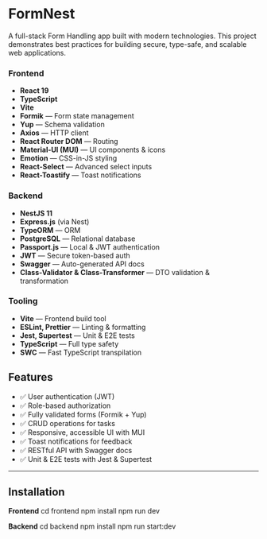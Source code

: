 # FormNest

A full-stack Form Handling app built with modern technologies. This project demonstrates best practices for building secure, type-safe, and scalable web applications.

### **Frontend**
- **React 19**
- **TypeScript**
- **Vite**
- **Formik** — Form state management
- **Yup** — Schema validation
- **Axios** — HTTP client
- **React Router DOM** — Routing
- **Material-UI (MUI)** — UI components & icons
- **Emotion** — CSS-in-JS styling
- **React-Select** — Advanced select inputs
- **React-Toastify** — Toast notifications

### **Backend**
- **NestJS 11**
- **Express.js** (via Nest)
- **TypeORM** — ORM
- **PostgreSQL** — Relational database
- **Passport.js** — Local & JWT authentication
- **JWT** — Secure token-based auth
- **Swagger** — Auto-generated API docs
- **Class-Validator & Class-Transformer** — DTO validation & transformation

### **Tooling**
- **Vite** — Frontend build tool
- **ESLint, Prettier** — Linting & formatting
- **Jest, Supertest** — Unit & E2E tests
- **TypeScript** — Full type safety
- **SWC** — Fast TypeScript transpilation


## Features

- ✅ User authentication (JWT)
- ✅ Role-based authorization
- ✅ Fully validated forms (Formik + Yup)
- ✅ CRUD operations for tasks
- ✅ Responsive, accessible UI with MUI
- ✅ Toast notifications for feedback
- ✅ RESTful API with Swagger docs
- ✅ Unit & E2E tests with Jest & Supertest

---

## Installation

**Frontend**
cd frontend
npm install
npm run dev

**Backend**
cd backend
npm install
npm run start:dev
